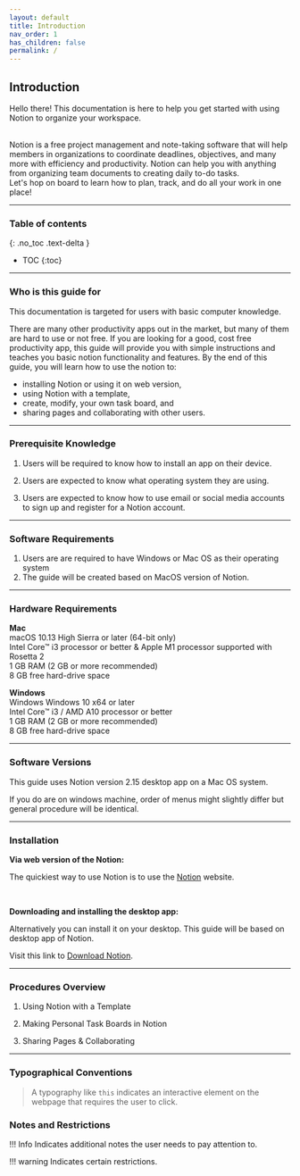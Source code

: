 ```yaml
---
layout: default
title: Introduction
nav_order: 1
has_children: false
permalink: /
---
```


## Introduction

Hello there! This documentation is here to help you get started with using Notion to organize your workspace. 

<br>
Notion is a free project management and note-taking software that will help members in organizations to coordinate deadlines, objectives, and many more with efficiency and productivity. Notion can help you with anything from organizing team documents to creating daily to-do tasks.

<br>
Let's hop on board to learn how to plan, track, and do all your work in one place!

---

### Table of contents
{: .no_toc .text-delta }
* TOC
{:toc}

---

### Who is this guide for

This documentation is targeted for users with basic computer knowledge.

There are many other productivity apps out in the market, but many of them are hard to use or not free. If you are looking for a good, cost free productivity app, this guide will provide you with simple instructions and teaches you basic notion functionality and features. By the end of this guide, you will learn how to use the notion to:

* installing Notion or using it on web version,
* using Notion with a template,
* create, modify, your own task board, and
* sharing pages and collaborating with other users.

---

### Prerequisite Knowledge

1. Users will be required to know how to install an app on their device.

2. Users are expected to know what operating system they are using. 
3. Users are expected to know how to use email or social media accounts to sign up and register for a Notion account.

---

### Software Requirements
1. Users are are required to have Windows or Mac OS as their operating system
2. The guide will be created based on MacOS version of Notion.

---

### Hardware Requirements

**Mac**
<br>
macOS 10.13 High Sierra or later (64-bit only)<br>
Intel Core™ i3 processor or better & Apple M1 processor supported with Rosetta 2<br>
1 GB RAM (2 GB or more recommended)<br>
8 GB free hard-drive space<br>

**Windows**<br>
Windows Windows 10 x64 or later <br>
Intel Core™ i3 / AMD A10 processor or better<br>
1 GB RAM (2 GB or more recommended)<br>
8 GB free hard-drive space<br>

---

### Software Versions

This guide uses Notion version 2.15 desktop app on a Mac OS system. 

If you do are on windows machine, order of menus might slightly differ but general procedure will be identical. 

---

### Installation

 **Via web version of the Notion:**

The quickiest way to use Notion is to use the [Notion](https://www.notion.so/) website.

<br>

**Downloading and installing the desktop app:**

Alternatively you can install it on your desktop.
This guide will be based on desktop app of Notion.

Visit this link to [Download Notion](https://www.notion.so/desktop).

---

### Procedures Overview

1. Using Notion with a Template

2. Making Personal Task Boards in Notion

3. Sharing Pages & Collaborating

---


### Typographical Conventions
> A typography like   `this`   indicates an interactive element on the webpage that requires the user to click.

### Notes and Restrictions

!!! Info
Indicates additional notes the user needs to pay attention to.

!!! warning
Indicates certain restrictions.

